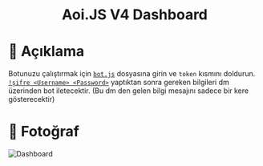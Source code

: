 <h1 align="center">Aoi.JS V4 Dashboard</h1>

# 📜 Açıklama
Botunuzu çalıştırmak için [`bot.js`](https://github.com/ghostdevxd/aoijs-v4-dashboard/blob/main/bot.js) dosyasına girin ve `token` kısmını doldurun. <br>
[`!şifre <Username> <Password>`](https://github.com/ghostdevxd/aoijs-v4-dashboard/blob/main/command/%C5%9Fifre.js) yaptıktan sonra gereken bilgileri dm üzerinden bot iletecektir. (Bu dm den gelen bilgi mesajını sadece bir kere gösterecektir)
# 📁 Fotoğraf
![Dashboard](https://media.discordapp.net/attachments/705148232220672070/983239516347306004/unknown.png?width=584&height=373)

